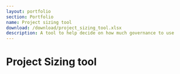 ```yaml
---
layout: portfolio
section: Portfolio
name: Project sizing tool
download: /download/project_sizing_tool.xlsx
description: A tool to help decide on how much governance to use
---
```


# Project Sizing tool
